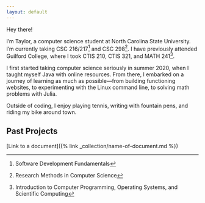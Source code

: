```yaml
---
layout: default
---
```


Hey there!

I’m Taylor, a computer science student at North Carolina State University.
I’m currently taking CSC 216/217[^216] and CSC 298[^298].
I have previously attended Guilford College, where I took CTIS 210, CTIS 321, and MATH 241[^GC].

I first started taking computer science seriously in summer 2020, when I taught myself Java with online resources. 
From there, I embarked on a journey of learning as much as possible—from building functioning websites,
to experimenting with the Linux command line, to solving math problems with Julia.

Outside of coding, I enjoy playing tennis, writing with fountain pens, and riding my bike around town.

## Past Projects
[Link to a document]({% link _collection/name-of-document.md %})

[^216]: Software Development Fundamentals
[^298]: Research Methods in Computer Science
[^GC]: Introduction to Computer Programming, Operating Systems, and Scientific Computing